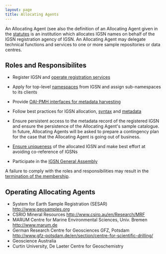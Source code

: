 ```yaml
---
layout: page
title: Allocating Agents
---
```


An Allocating Agent (see also the definition of an Allocating Agent given in the [statutes](../statutes) is an institution which allocates IGSN names on behalf of the IGSN registration agency of IGSN. An Allocating Agent may delegate technical functions and services to one or more sample repositories or data centres.

## Roles and Responsibilites ##

  * Register IGSN and [operate registration services](../system)
  * Apply for top-level [namespaces](../namespaces) from IGSN and assign sub-namespaces to its clients
  * Provide [OAI-PMH interfaces for metadata harvesting](../system)

  * Follow best practices for IGSN allocation, [syntax](../syntax) and [metadata](../metadata)
  * Ensure persistent access to the metadata record of the registered IGSN and ensure the persistence of the Allocating Agent's sample catalogue. In future, Allocating Agents will be asked to prepare a contingency plan for the case that the Allocating Agent is going out of business.
  * [Ensure uniqueness](../namespaces) of the allocated IGSN and make best effort at avoiding co-reference of IGSNs 
  * Participate in the [IGSN General Assembly](../statutes)


A failure to comply with the roles and responsibilities may result in the [termination of the membership](../statutes).


## Operating Allocating Agents ##

  * System for Earth Sample Registration (SESAR) <http://www.geosamples.org>
  * CSRIO Mineral Resources <http://www.csiro.au/en/Research/MRF>
  * MARUM Centre for Marine Environmental Sciences, Univ. Bremen <http://www.marum.de>
  * German Research Centre for Geosciences GFZ, Potsdam <http://www.gfz-potsdam.de/en/section/centre-for-scientific-drilling/>
  * Geoscience Australia
  * Curtin University, De Laeter Centre for Geoschemistry
  
